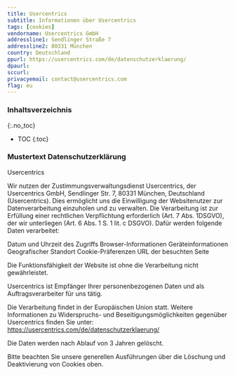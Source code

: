 ```yaml
---
title: Usercentrics
subtitle: Informationen über Usercentrics
tags: [cookies]
vendorname: Usercentrics GmbH
addressline1: Sendlinger Straße 7
addressline2: 80331 München
country: Deutschland
ppurl: https://usercentrics.com/de/datenschutzerklaerung/
dpaurl: 
sccurl: 
privacyemail: contact@usercentrics.com
flag: eu
---
```

### Inhaltsverzeichnis
{:.no_toc}
* TOC
{:toc}

### Mustertext Datenschutzerklärung
Usercentrics

Wir nutzen der Zustimmungsverwaltungsdienst Usercentrics, der Usercentrics GmbH, Sendlinger Str. 7, 80331 München, Deutschland (Usercentrics). Dies ermöglicht uns die Einwilligung der Websitenutzer zur Datenverarbeitung einzuholen und zu verwalten. Die Verarbeitung ist zur Erfüllung einer rechtlichen Verpflichtung erforderlich (Art. 7 Abs. 1DSGVO), der wir unterliegen (Art. 6 Abs. 1 S. 1 lit. c DSGVO). Dafür werden folgende Daten verarbeitet:

Datum und Uhrzeit des Zugriffs
Browser-Informationen
Geräteinformationen
Geografischer Standort
Cookie-Präferenzen
URL der besuchten Seite

Die Funktionsfähigkeit der Website ist ohne die Verarbeitung nicht gewährleistet.

Usercentrics ist Empfänger Ihrer personenbezogenen Daten und als Auftragsverarbeiter für uns tätig.

Die Verarbeitung findet in der Europäischen Union statt. Weitere Informationen zu Widerspruchs- und Beseitigungsmöglichkeiten gegenüber Usercentrics finden Sie unter: https://usercentrics.com/de/datenschutzerklaerung/

Die Daten werden nach Ablauf von 3 Jahren gelöscht.

Bitte beachten Sie unsere generellen Ausführungen über die Löschung und Deaktivierung von Cookies oben.